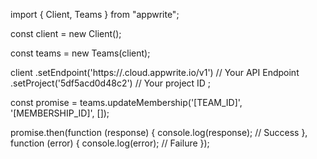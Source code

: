 import { Client, Teams } from "appwrite";

const client = new Client();

const teams = new Teams(client);

client
    .setEndpoint('https://<REGION>.cloud.appwrite.io/v1') // Your API Endpoint
    .setProject('5df5acd0d48c2') // Your project ID
;

const promise = teams.updateMembership('[TEAM_ID]', '[MEMBERSHIP_ID]', []);

promise.then(function (response) {
    console.log(response); // Success
}, function (error) {
    console.log(error); // Failure
});